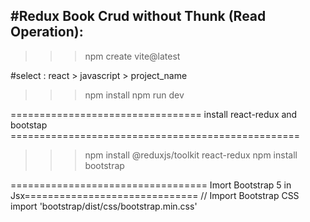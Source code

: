 #Redux Book Crud without Thunk (Read Operation): 
-------------------------------
>>>npm create vite@latest

#select : react > javascript > project_name

>>> npm install
>>> npm run dev


================================= install react-redux and bootstap ==================================================
>>> npm install @reduxjs/toolkit react-redux
>>> npm install bootstrap

================================== Imort Bootstrap 5 in Jsx==============================
// Import Bootstrap CSS
import 'bootstrap/dist/css/bootstrap.min.css'

